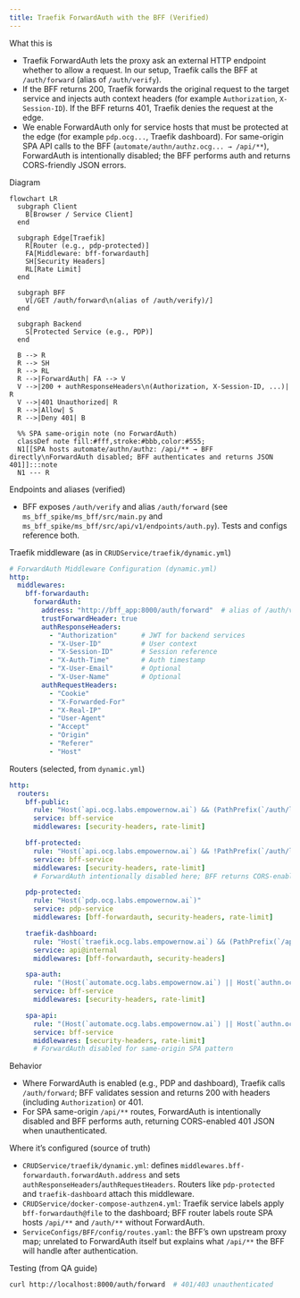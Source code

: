 ```yaml
---
title: Traefik ForwardAuth with the BFF (Verified)
---
```


What this is

- Traefik ForwardAuth lets the proxy ask an external HTTP endpoint whether to allow a request. In our setup, Traefik calls the BFF at `/auth/forward` (alias of `/auth/verify`).
- If the BFF returns 200, Traefik forwards the original request to the target service and injects auth context headers (for example `Authorization`, `X-Session-ID`). If the BFF returns 401, Traefik denies the request at the edge.
- We enable ForwardAuth only for service hosts that must be protected at the edge (for example `pdp.ocg...`, Traefik dashboard). For same-origin SPA API calls to the BFF (`automate/authn/authz.ocg... → /api/**`), ForwardAuth is intentionally disabled; the BFF performs auth and returns CORS-friendly JSON errors.

Diagram

```mermaid
flowchart LR
  subgraph Client
    B[Browser / Service Client]
  end

  subgraph Edge[Traefik]
    R[Router (e.g., pdp-protected)]
    FA[Middleware: bff-forwardauth]
    SH[Security Headers]
    RL[Rate Limit]
  end

  subgraph BFF
    V[/GET /auth/forward\n(alias of /auth/verify)/]
  end

  subgraph Backend
    S[Protected Service (e.g., PDP)]
  end

  B --> R
  R --> SH
  R --> RL
  R -->|ForwardAuth| FA --> V
  V -->|200 + authResponseHeaders\n(Authorization, X-Session-ID, ...)| R
  V -->|401 Unauthorized| R
  R -->|Allow| S
  R -->|Deny 401| B

  %% SPA same-origin note (no ForwardAuth)
  classDef note fill:#fff,stroke:#bbb,color:#555;
  N1[[SPA hosts automate/authn/authz: /api/** → BFF directly\nForwardAuth disabled; BFF authenticates and returns JSON 401]]:::note
  N1 --- R
```

Endpoints and aliases (verified)

- BFF exposes `/auth/verify` and alias `/auth/forward` (see `ms_bff_spike/ms_bff/src/main.py` and `ms_bff_spike/ms_bff/src/api/v1/endpoints/auth.py`). Tests and configs reference both.

Traefik middleware (as in `CRUDService/traefik/dynamic.yml`)

```yaml
# ForwardAuth Middleware Configuration (dynamic.yml)
http:
  middlewares:
    bff-forwardauth:
      forwardAuth:
        address: "http://bff_app:8000/auth/forward"  # alias of /auth/verify in BFF
        trustForwardHeader: true
        authResponseHeaders:
          - "Authorization"      # JWT for backend services
          - "X-User-ID"          # User context
          - "X-Session-ID"       # Session reference
          - "X-Auth-Time"        # Auth timestamp
          - "X-User-Email"       # Optional
          - "X-User-Name"        # Optional
        authRequestHeaders:
          - "Cookie"
          - "X-Forwarded-For"
          - "X-Real-IP"
          - "User-Agent"
          - "Accept"
          - "Origin"
          - "Referer"
          - "Host"
```

Routers (selected, from `dynamic.yml`)

```yaml
http:
  routers:
    bff-public:
      rule: "Host(`api.ocg.labs.empowernow.ai`) && (PathPrefix(`/auth/login`) || PathPrefix(`/auth/callback`) || PathPrefix(`/auth/forward`) || PathPrefix(`/auth/csrf`) || PathPrefix(`/health`))"
      service: bff-service
      middlewares: [security-headers, rate-limit]

    bff-protected:
      rule: "Host(`api.ocg.labs.empowernow.ai`) && !PathPrefix(`/auth/login`) && !PathPrefix(`/auth/callback`) && !PathPrefix(`/auth/forward`) && !PathPrefix(`/auth/csrf`) && !PathPrefix(`/health`)"
      service: bff-service
      middlewares: [security-headers, rate-limit]
      # ForwardAuth intentionally disabled here; BFF returns CORS-enabled 401 JSON for SPA flows

    pdp-protected:
      rule: "Host(`pdp.ocg.labs.empowernow.ai`)"
      service: pdp-service
      middlewares: [bff-forwardauth, security-headers, rate-limit]

    traefik-dashboard:
      rule: "Host(`traefik.ocg.labs.empowernow.ai`) && (PathPrefix(`/api`) || PathPrefix(`/dashboard`))"
      service: api@internal
      middlewares: [bff-forwardauth, security-headers]

    spa-auth:
      rule: "(Host(`automate.ocg.labs.empowernow.ai`) || Host(`authn.ocg.labs.empowernow.ai`) || Host(`authz.ocg.labs.empowernow.ai`)) && PathPrefix(`/auth/`)"
      service: bff-service
      middlewares: [security-headers, rate-limit]

    spa-api:
      rule: "(Host(`automate.ocg.labs.empowernow.ai`) || Host(`authn.ocg.labs.empowernow.ai`) || Host(`authz.ocg.labs.empowernow.ai`)) && PathPrefix(`/api/`)"
      service: bff-service
      middlewares: [security-headers, rate-limit]
      # ForwardAuth disabled for same-origin SPA pattern
```

Behavior

- Where ForwardAuth is enabled (e.g., PDP and dashboard), Traefik calls `/auth/forward`; BFF validates session and returns 200 with headers (including `Authorization`) or 401.
- For SPA same-origin `/api/**` routes, ForwardAuth is intentionally disabled and BFF performs auth, returning CORS-enabled 401 JSON when unauthenticated.

Where it’s configured (source of truth)

- `CRUDService/traefik/dynamic.yml`: defines `middlewares.bff-forwardauth.forwardAuth.address` and sets `authResponseHeaders`/`authRequestHeaders`. Routers like `pdp-protected` and `traefik-dashboard` attach this middleware.
- `CRUDService/docker-compose-authzen4.yml`: Traefik service labels apply `bff-forwardauth@file` to the dashboard; BFF router labels route SPA hosts `/api/**` and `/auth/**` without ForwardAuth.
- `ServiceConfigs/BFF/config/routes.yaml`: the BFF’s own upstream proxy map; unrelated to ForwardAuth itself but explains what `/api/**` the BFF will handle after authentication.

Testing (from QA guide)

```bash
curl http://localhost:8000/auth/forward  # 401/403 unauthenticated
```


